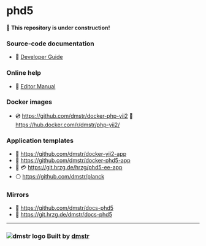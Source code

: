 phd5
====

**:construction: This repository is under construction!**

### Source-code documentation

- :green_book: [Developer Guide](guide/README.md)

### Online help

- :green_book: [Editor Manual](help/README.md)

### Docker images

- :cd: https://github.com/dmstr/docker-php-yii2 :whale: https://hub.docker.com/r/dmstr/php-yii2/

### Application templates

- :dvd: https://github.com/dmstr/docker-yii2-app
- :dvd: https://github.com/dmstr/docker-phd5-app
- :dvd: :credit_card: https://git.hrzg.de/hrzg/phd5-ee-app
- :white_circle: https://github.com/dmstr/planck


### Mirrors

- :white_square_button: https://github.com/dmstr/docs-phd5
- :white_square_button: https://git.hrzg.de/dmstr/docs-phd5

---

### ![dmstr logo](http://t.phundament.com/dmstr-16-cropped.png) Built by [dmstr](http://diemeisterei.de)
